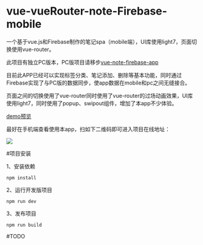 # vue-vueRouter-note-Firebase-mobile


一个基于vue.js和Firebase制作的笔记spa（mobile端），UI库使用light7，页面切换使用vue-router。

此项目有独立PC版本，PC版项目请移步[vue-note-firebase-app](https://github.com/Geocld/vue-note-firebase-app)

目前此APP已经可以实现标签分类、笔记添加、删除等基本功能，同时通过Firebase实现了与PC版的数据同步，使app数据在mobile和pc之间无缝接合。

页面之间的切换使用了vue-router同时使用了vue-router的过场动画效果，UI库使用light7，同时使用了popup、swipout组件，增加了本app不少体验。


[demo预览](http://geocld.github.io/demo/mobile-note/index.html)

最好在手机端查看使用本app，扫如下二维码即可进入项目在线地址： 

![](http://i.imgur.com/QR5O8PF.png)

#项目安装

1、安装依赖

	npm install

2、运行开发版项目

	npm run dev

3、发布项目

	npm run build
  
#TODO 
